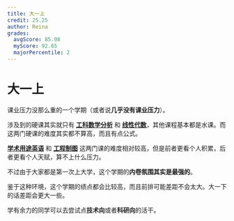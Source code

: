 ```yaml
---
title: 大一上
credit: 25.25
author: Reina
grades:
  avgScore: 85.08
  myScore: 92.65
  majorPercentile: 2
---
```


# 大一上

课业压力没那么重的一个学期（或者说**几乎没有课业压力**）。

涉及到的硬课其实就只有 [**工科数学分析**](./工科数学分析I/) 和 [**线性代数**](./线性代数B/)，其他课程基本都是水课。而这两门硬课的难度其实都不算高，而且有点公式。

[**学术用途英语**](./学术用途英语一级/) 和 [**工程制图**](./工程制图C/) 这两门课的难度相对较高，但是前者更看个人积累，后者更看个人天赋，算不上什么压力。

不过由于大家都是第一次上大学，这个学期的**内卷氛围其实是最强的**。

鉴于这种环境，这个学期的绩点都会比较高，而且前排可能差距不会太大。大一下的话差距会更大一些。

学有余力的同学可以去尝试点**技术向**或者**科研向**的活干。

